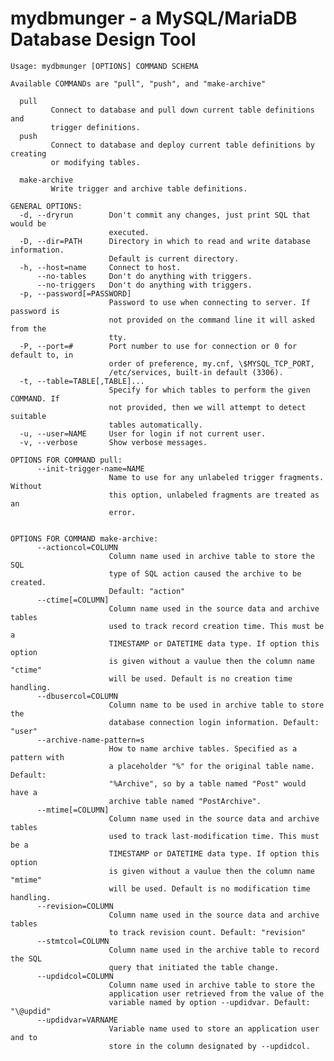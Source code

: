 mydbmunger - a MySQL/MariaDB Database Design Tool
=================================================

    Usage: mydbmunger [OPTIONS] COMMAND SCHEMA
    
    Available COMMANDs are "pull", "push", and "make-archive"
    
      pull
             Connect to database and pull down current table definitions and
             trigger definitions.
      push
             Connect to database and deploy current table definitions by creating
             or modifying tables.
    
      make-archive
             Write trigger and archive table definitions.
    
    GENERAL OPTIONS:
      -d, --dryrun        Don't commit any changes, just print SQL that would be
                          executed.
      -D, --dir=PATH      Directory in which to read and write database information.
                          Default is current directory.
      -h, --host=name     Connect to host.
          --no-tables     Don't do anything with triggers.
          --no-triggers   Don't do anything with triggers.
      -p, --password[=PASSWORD] 
                          Password to use when connecting to server. If password is
                          not provided on the command line it will asked from the
                          tty.
      -P, --port=#        Port number to use for connection or 0 for default to, in
                          order of preference, my.cnf, \$MYSQL_TCP_PORT,
                          /etc/services, built-in default (3306).
      -t, --table=TABLE[,TABLE]...
                          Specify for which tables to perform the given COMMAND. If
                          not provided, then we will attempt to detect suitable
                          tables automatically.
      -u, --user=NAME     User for login if not current user.
      -v, --verbose       Show verbose messages.
    
    OPTIONS FOR COMMAND pull:
          --init-trigger-name=NAME
                          Name to use for any unlabeled trigger fragments. Without
                          this option, unlabeled fragments are treated as an
                          error.
                          
    
    OPTIONS FOR COMMAND make-archive:
          --actioncol=COLUMN
                          Column name used in archive table to store the SQL
                          type of SQL action caused the archive to be created.
                          Default: "action"
          --ctime[=COLUMN]
                          Column name used in the source data and archive tables
                          used to track record creation time. This must be a
                          TIMESTAMP or DATETIME data type. If option this option
                          is given without a vaulue then the column name "ctime"
                          will be used. Default is no creation time handling.
          --dbusercol=COLUMN
                          Column name to be used in archive table to store the
                          database connection login information. Default: "user"
          --archive-name-pattern=s
                          How to name archive tables. Specified as a pattern with
                          a placeholder "%" for the original table name. Default:
                          "%Archive", so by a table named "Post" would have a
                          archive table named "PostArchive".
          --mtime[=COLUMN]
                          Column name used in the source data and archive tables
                          used to track last-modification time. This must be a
                          TIMESTAMP or DATETIME data type. If option this option
                          is given without a vaulue then the column name "mtime"
                          will be used. Default is no modification time handling.
          --revision=COLUMN
                          Column name used in the source data and archive tables
                          to track revision count. Default: "revision"
          --stmtcol=COLUMN
                          Column name used in the archive table to record the SQL
                          query that initiated the table change.
          --updidcol=COLUMN
                          Column name used in archive table to store the
                          application user retrieved from the value of the
                          variable named by option --updidvar. Default: "\@updid"
          --updidvar=VARNAME
                          Variable name used to store an application user and to
                          store in the column designated by --updidcol.

